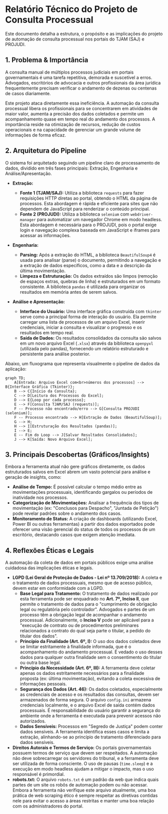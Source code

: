 # Relatório Técnico do Projeto de Consulta Processual

Este documento detalha a estrutura, o propósito e as implicações do projeto de automação de consulta processual nos portais do TJAM (SAJ) e PROJUDI.

## 1. Problema & Importância

A consulta manual de múltiplos processos judiciais em portais governamentais é uma tarefa repetitiva, demorada e suscetível a erros. Advogados, escritórios de advocacia e outros profissionais da área jurídica frequentemente precisam verificar o andamento de dezenas ou centenas de casos diariamente.

Este projeto ataca diretamente essa ineficiência. A automação da consulta processual libera os profissionais para se concentrarem em atividades de maior valor, aumenta a precisão dos dados coletados e permite um acompanhamento quase em tempo real do andamento dos processos. A importância reside na otimização de recursos, redução de custos operacionais e na capacidade de gerenciar um grande volume de informações de forma eficaz.

## 2. Arquitetura do Pipeline

O sistema foi arquitetado seguindo um pipeline claro de processamento de dados, dividido em três fases principais: Extração, Engenharia e Análise/Apresentação.

-   **Extração:**
    -   **Fonte 1 (TJAM/SAJ):** Utiliza a biblioteca `requests` para fazer requisições HTTP diretas ao portal, obtendo o HTML da página de processos. Esta abordagem é rápida e eficiente para sites que não dependem de JavaScript para renderizar o conteúdo principal.
    -   **Fonte 2 (PROJUDI):** Utiliza a biblioteca `selenium` com `webdriver-manager` para automatizar um navegador Chrome em modo headless. Esta abordagem é necessária para o PROJUDI, pois o portal exige login e navegação complexa baseada em JavaScript e iframes para acessar as informações.

-   **Engenharia:**
    -   **Parsing:** Após a extração do HTML, a biblioteca `BeautifulSoup4` é usada para analisar (parse) o documento, permitindo a navegação e a extração de dados específicos, como a data e a descrição da última movimentação.
    -   **Limpeza e Estruturação:** Os dados extraídos são limpos (remoção de espaços extras, quebras de linha) e estruturados em um formato consistente. A biblioteca `pandas` é utilizada para organizar os resultados em memória antes de serem salvos.

-   **Análise e Apresentação:**
    -   **Interface do Usuário:** Uma interface gráfica construída com `tkinter` serve como a principal forma de interação do usuário. Ela permite carregar uma lista de processos de um arquivo Excel, inserir credenciais, iniciar a consulta e visualizar o progresso e os resultados em tempo real.
    -   **Saída de Dados:** Os resultados consolidados da consulta são salvos em um novo arquivo Excel (`.xlsx`) através da biblioteca `openpyxl` (utilizada pelo pandas), fornecendo um relatório estruturado e persistente para análise posterior.

Abaixo, um fluxograma que representa visualmente o pipeline de dados da aplicação:

```mermaid
graph TD;
    A[Entrada: Arquivo Excel com<br>números dos processos] --> B{Interface Gráfica (Tkinter)};
    B --> C{Início da Consulta};
    C --> D[Leitura dos Processos do Excel];
    D --> E{Loop por cada processo};
    E --> F[Consulta TJAM/SAJ (requests)];
    F -- Processo não encontrado/erro --> G[Consulta PROJUDI (selenium)];
    F -- Processo encontrado --> H[Extração de Dados (BeautifulSoup)];
    G --> H;
    H --> I[Estruturação dos Resultados (pandas)];
    I --> E;
    E -- Fim do Loop --> J[Salvar Resultados Consolidados];
    J --> K[Saída: Novo Arquivo Excel];
```

## 3. Principais Descobertas (Gráficos/Insights)

Embora a ferramenta atual não gere gráficos diretamente, os dados estruturados salvos em Excel abrem um vasto potencial para análise e geração de insights, como:

-   **Análise de Tempo:** É possível calcular o tempo médio entre as movimentações processuais, identificando gargalos ou períodos de inatividade nos processos.
-   **Categorização de Movimentações:** Analisar a frequência dos tipos de movimentação (ex: "Conclusos para Despacho", "Juntada de Petição") pode revelar padrões sobre o andamento dos casos.
-   **Monitoramento de Status:** A criação de dashboards (utilizando Excel, Power BI ou outras ferramentas) a partir dos dados exportados pode oferecer uma visão gerencial do status de todos os processos de um escritório, destacando casos que exigem atenção imediata.

## 4. Reflexões Éticas e Legais

A automação da coleta de dados em portais públicos exige uma análise cuidadosa das implicações éticas e legais.

-   **LGPD (Lei Geral de Proteção de Dados - Lei nº 13.709/2018):** A coleta e o tratamento de dados processuais, mesmo que de acesso público, devem estar em conformidade com a LGPD.
    -   **Base Legal para Tratamento:** O tratamento de dados realizado por esta ferramenta pode ser enquadrado no **Art. 7º, Inciso II**, que permite o tratamento de dados para o "cumprimento de obrigação legal ou regulatória pelo controlador". Advogados e partes de um processo têm a obrigação legal de acompanhar o andamento processual. Adicionalmente, o **Inciso V** pode ser aplicável para a "execução de contrato ou de procedimentos preliminares relacionados a contrato do qual seja parte o titular, a pedido do titular dos dados".
    -   **Princípio da Finalidade (Art. 6º, I):** O uso dos dados coletados deve se limitar estritamente à finalidade informada, que é o acompanhamento do andamento processual. É vedado o uso desses dados para qualquer outra finalidade sem o consentimento do titular ou outra base legal.
    -   **Princípio da Necessidade (Art. 6º, III):** A ferramenta deve coletar apenas os dados estritamente necessários para a finalidade proposta (ex: última movimentação), evitando a coleta excessiva de informações pessoais.
    -   **Segurança dos Dados (Art. 46):** Os dados coletados, especialmente as credenciais de acesso e os resultados das consultas, devem ser armazenados de forma segura. O arquivo `config.ini` armazena credenciais localmente, e o arquivo Excel de saída contém dados processuais. É responsabilidade do usuário garantir a segurança do ambiente onde a ferramenta é executada para prevenir acessos não autorizados.
    -   **Dados Sensíveis:** Processos em "Segredo de Justiça" podem conter dados sensíveis. A ferramenta identifica esses casos e limita a extração, alinhando-se ao princípio de tratamento diferenciado para dados sensíveis.
-   **Direitos Autorais e Termos de Serviço:** Os portais governamentais possuem termos de serviço que devem ser respeitados. A automação não deve sobrecarregar os servidores do tribunal, e a ferramenta deve ser utilizada de forma consciente. O uso de pausas (`time.sleep`) e a execução em modo headless ajudam a mitigar o impacto, mas o uso responsável é primordial.
-   **robots.txt:** O arquivo `robots.txt` é um padrão da web que indica quais partes de um site os robôs de automação podem ou não acessar. Embora a ferramenta não verifique este arquivo atualmente, uma boa prática de web scraping ético é sempre respeitar as diretivas contidas nele para evitar o acesso a áreas restritas e manter uma boa relação com os administradores do portal.